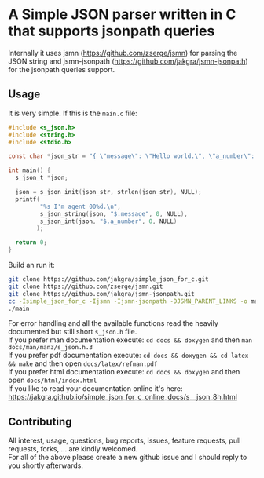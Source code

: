# A Simple JSON parser written in C that supports jsonpath queries
Internally it uses jsmn (https://github.com/zserge/jsmn) for parsing the JSON string and jsmn-jsonpath (https://github.com/jakgra/jsmn-jsonpath) for the jsonpath queries support.  

## Usage
It is very simple. If this is the `main.c` file:
```c
#include <s_json.h>
#include <string.h>
#include <stdio.h>

const char *json_str = "{ \"message\": \"Hello world.\", \"a_number\": 7 }";

int main() {
  s_json_t *json;

  json = s_json_init(json_str, strlen(json_str), NULL);
  printf(
         "%s I'm agent 00%d.\n",
         s_json_string(json, "$.message", 0, NULL),
         s_json_int(json, "$.a_number", 0, NULL)
        );

  return 0;
}
```
Build an run it:  
```bash
git clone https://github.com/jakgra/simple_json_for_c.git
git clone https://github.com/zserge/jsmn.git
git clone https://github.com/jakgra/jsmn-jsonpath.git
cc -Isimple_json_for_c -Ijsmn -Ijsmn-jsonpath -DJSMN_PARENT_LINKS -o main main.c jsmn/jsmn.c jsmn-jsonpath/jsonpath.c jsmn-jsonpath/jjp_wrap.c simple_json_for_c/s_json.c
./main
```
For error handling and all the available functions read the heavily documented but still short `s_json.h` file.  
If you prefer man documentation execute: `cd docs && doxygen` and then `man docs/man/man3/s_json.h.3`  
If you prefer pdf documentation execute: `cd docs && doxygen && cd latex && make` and then open `docs/latex/refman.pdf`  
If you prefer html documentation execute: `cd docs && doxygen` and then open `docs/html/index.html`  
If you like to read your documentation online it's here: https://jakgra.github.io/simple_json_for_c_online_docs/s__json_8h.html  

## Contributing
All interest, usage, questions, bug reports, issues, feature requests, pull requests, forks, ... are kindly welcomed.  
For all of the above please create a new github issue and I should reply to you shortly afterwards.  

